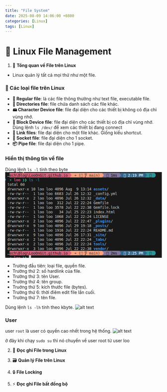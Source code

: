 ```yaml
---
title: "File System"
date: 2025-08-09 14:06:00 +0800
categories: [Linux]
tags: [Linux]
---
```

# 🐧 Linux File Management

1. 📂 **Tổng quan về File trên Linux**
- Linux quản lý tất cả mọi thứ như một file.

### 📑 Các loại file trên Linux

- **📄 Regular file**: là các file thông thường như text file, executable file.
- **📁 Directories file**: file chứa danh sách các file khác.
- **🖴 Character Device file**: file đại diện cho các thiết bị không có địa chỉ vùng nhớ.
- **💽 Block Device file**: file đại diện cho các thiết bị có địa chỉ vùng nhớ.
Dùng lệnh `ls /dev/` để xem các thiết bị đang connect
- **🔗 Link files**: file đại diện cho một file khác. Giống kiểu shortcut.
- **🔌 Socket file**: file đại diện cho 1 socket.
- **📦 Pipe file**: file đại diện cho 1 pipe.

### Hiển thị thông tin về file
Dùng lệnh `ls -l` tính theo byte
![alt text](../../assets/Linux/file_system/ls_l.png)

- Trường đầu tiên: loại file, quyền file.
- Trường thứ 2: số  hardlink của file.
- Trường thứ 3: tên User.
- Trường thứ 4: tên group.
- Truờng thứ 5: kích thước file (bytes).
- Trường thứ 6: thời điêm edit file lần cuối.
- Trường thứ 7: tên file.

Dùng lệnh `ls -lh` tính theo kbyte.
![alt text](/home/loo/Tech/Blog/LooOnGit.github.io/assets/Linux/file_system/ls_lh.png)

### User
user `root` là user có quyền cao nhết trong hệ thống.
![alt text](/home/loo/Tech/Blog/LooOnGit.github.io/assets/Linux/file_system/user_root.png)

ở đây khi chạy `sudo su` thì nó chuyển về user root từ user loo

2. 📝 **Đọc ghi File trong Linux**

3. 🗃️ **Quản lý File trên Linux**
4. 🔒 **File Locking**
5. ⚡ **Đọc ghi File bất đồng bộ**
